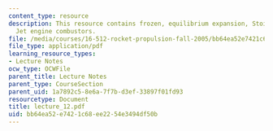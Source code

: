 ```yaml
---
content_type: resource
description: This resource contains frozen, equilibrium expansion, Stoichiometry and
  Jet engine combustors.
file: /media/courses/16-512-rocket-propulsion-fall-2005/bb64ea52e7421c68ee2254e3494df50b_lecture_12.pdf
file_type: application/pdf
learning_resource_types:
- Lecture Notes
ocw_type: OCWFile
parent_title: Lecture Notes
parent_type: CourseSection
parent_uid: 1a7892c5-8e6a-7f7b-d3ef-33897f01fd93
resourcetype: Document
title: lecture_12.pdf
uid: bb64ea52-e742-1c68-ee22-54e3494df50b
---
```

